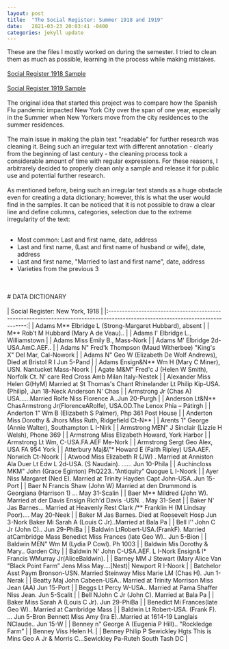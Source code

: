 ```yaml
---
layout: post
title:  "The Social Register: Summer 1918 and 1919"
date:   2021-03-23 20:03:41 -0400
categories: jekyll update
---
```

These are the files I mostly worked on during the semester. I tried to clean them as much as possible, learning in the process while making mistakes.
<br>
<br>
[Social Register 1918 Sample](https://github.com/comp-methods-fsu-2021/computational_methods_sp21/blob/main/social_register_1918_sample.txt)
<br>
<br>
[Social Register 1919 Sample](https://github.com/comp-methods-fsu-2021/computational_methods_sp21/blob/main/social_register_1919.txt)
<br>
<br>
The original idea that started this project was to compare how the Spanish Flu pandemic impacted New York City over the span of one year, especially in the Summer when New Yorkers move from the city residences to the summer residences. 
<br>
<br>
The main issue in making the plain text "readable" for further research was cleaning it. Being such an irregular text with different annotation - clearly from the beginning of last century - the cleaning process took a considerable amount of time with regular expressions. For these reasons, I arbitrarely decided to properly clean only a sample and release it for public use and potential further research.
<br>
<br>
As mentioned before, being such an irregular text stands as a huge obstacle even for creating a data dictionary; however, this is what the user would find in the samples. It can be noticed that it is not possible to draw a clear line and define columns, categories, selection due to the extreme irregularity of the text:
<br>
<br>
* Most common: Last and first name, date, address
* Last and first name, (Last and first name of husband or wife), date, address 
* Last and first name, "Married to last and first name", date, address
* Varieties from the previous 3
<br>
<br>
# DATA DICTIONARY
<br>
<br>
| Social Register: New York, 1918																								 |
|:------------------------------------------------------------------------------------------------------------------------------:|
| Adams M** Elbridge L (Strong-Margaret Hubbard), absent 																		 |
| M** Rob’t M Hubbard (Mary A de Veau).. 																						 |
| Adams I' Elbridge L., Williamstown  																							 |
| Adams Miss Emily B., Mass-Nork  																								 |
| Adams M' Elbridge 2d-USA.AmC.AEF.. 																							 |
| Adams N" Fred'k Thompson (Maud Witherbee) "King's X" Del Mar, Cal-Nowork 														 |
| Adams N" Geo W (Elizabeth De Wolf Andrews), Died at Bristol R I Jun 5-Pand 													 |
| Adams Ensign&N** Wm H (Mary C Miner), USN. Nantucket Mass-Noork 																 |
| Agate M&M" Fred'c J (Helen W Smith), Norfolk Ct. N' care Red Cross Amb Milan Italy-Nestek 									 |
| Alexander Miss Helen G(HyM) Married at St Thomas's Chant Rhinelander Lt Philip Kip-USA. (Philip), Jun 18-Neck Anderson N' Chas |
| Armstrong Jr (Chas A) USA......Married Rolfe Niss Florence A..Jun 20-Purgh 													 |
| Anderson Lt&N** ChasArmstrong Jr(FlorenceARolfe), USA.OD.The Lenox Phia – Pátirgh 											 |
| Anderton 1" Wm B (Elizabeth S Palmer), Php 361 Post House 																	 |
| Anderton Miss Dorothy & Jhors Miss Ruth, Ridgefield Ct-N** 																	 |
| Arents 1" George (Annie Walter), Southampton L I-Nirk 																		 |
| Armstrong MEN" J Sinclair (Lizzie H Welsh), Phone 369 																		 |
| Armstrong Miss Elizabeth Howard, York Harbor 																					 |
| Armstrong Lt Wm, C-USA.FA.AEF Me-Nork 																						 |
| Armstrong Sergt Geo Alex, USA FA 954 York 																					 |
| Atterbury Maj&\"* Howard E (Faith Ripley) USA.AEF. Norwich Ct-Noork 															 |
| Atwood Miss Elizabeth R (JW) . Married at Anniston Ala Duer Lt Edw L 2d-USA. (S Naudain). ...... Jun 10-Phila 				 |
| Auchincloss MKM" John (Grace Eginton) PhQ223..“Antiquity” Quogue L I-Noork 													 |
| Ayer Niss Margaret (Ned E). Married at Trinity Hayden Capt John-USA..Jun 15-Port 												 |
| Baer N Francis Shaw (John W) Married at den Drummond is Georgiana (Harrison 1) ... May 31-Scalin 								 |
| Baer M** Mildred (John W). Married at der Davis Ensign Rich'd Davis -USN. . May 31-Seat 										 |
| Baker N' Jas Barnes... Married at Heavenly Rest Clark /** Franklin H (M Lindsay Poor).... May 20-Neek 						 |
| Baker M Jas Barnes. Died at Roosevelt Hosp Jun 3-Nork Baker Mi Sarah A (Louis C Jr)..Married at Bala Pa 						 |
| Bell I'' John C Jr (John C).. Jun 29-PhiBa 																					 |
| Baldwin LtRobert-USA.(FrankF). Married atCambridge Mass Benedict Miss Frances (late Geo W).. Jun 5-Bion 						 |
| Baldwin MEN" Wm M (Lydia P Cowl). Ph 1003 																					 |
| Baldwin Mis Dorothy & Mary.. Garden City 																						 |
| Baldwin N' John C-USA.AEF. L I-Nork Ensign& l* Francis WMurray Jr(AliceBaldwin). 												 |
| Barney MM J Stewart (Mary Alice Van "Black Point Farm” Jens Miss May....[Nest)| Newport R I-Noork 							 |
| Batchelor Asst Paym Bronson-USN. Married Steinway Miss Marie LM (Chas H). Jun 1-Nerak 										 |
| Beatty Maj John Cabeen-USA.. Married at Trinity Morrison Miss Jean (AA) Jun 15-Port 											 |
| Beggs Lt Percy W-USA.. Married at Pama Shaffer Niss Jean. Jun 5-Scalit 														 |
| Bell NJohn C Jr (John C). Married at Bala Pa 																					 |
| Baker Miss Sarah A (Louis C Jr). Jun 29-PhiBa 																				 |
| Benedict Mi Frances(late Geo W).. Married at Cambridge Mass 																	 |
| Baldwin Lt Robert-USA. (Frank F). ... Jun 5-Bron Bennett Miss Amy (Ira E)..Married at 1614-19 Langlais NClaude.. Jun 15-W 	 |
| Benney n" George A (Eugenia P Hill).. "Rockledge Farm” 																		 |
| Benney Viss Helen H. 																											 |
| Benney Philip P Sewickley Hgts This is Mins Geo A Jr & Morris C...Sewickley Pa-Ruteh South Tash DC 							 |